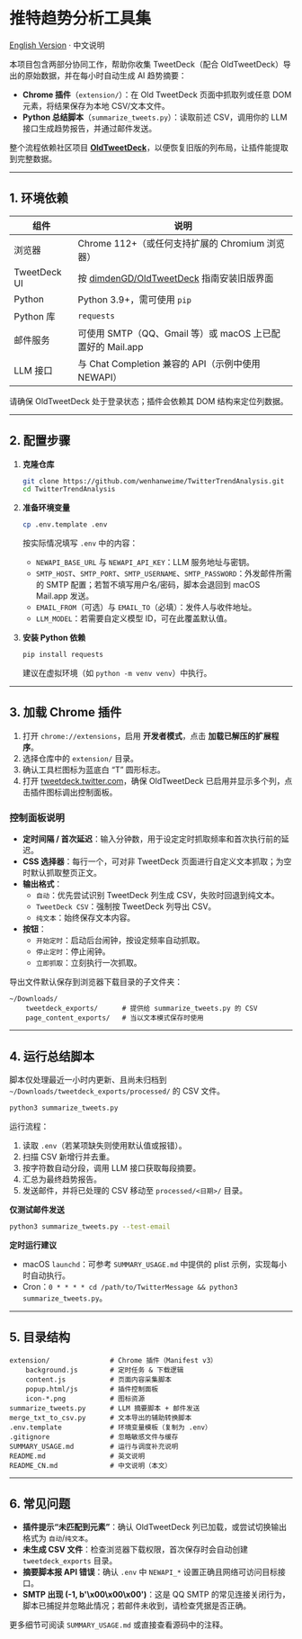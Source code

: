 # 推特趋势分析工具集

[English Version](README.md) · 中文说明

本项目包含两部分协同工作，帮助你收集 TweetDeck（配合 OldTweetDeck）导出的原始数据，并在每小时自动生成 AI 趋势摘要：

- **Chrome 插件**（`extension/`）：在 Old TweetDeck 页面中抓取列或任意 DOM 元素，将结果保存为本地 CSV/文本文件。
- **Python 总结脚本**（`summarize_tweets.py`）：读取前述 CSV，调用你的 LLM 接口生成趋势报告，并通过邮件发送。

整个流程依赖社区项目 **[OldTweetDeck](https://github.com/dimdenGD/OldTweetDeck)**，以便恢复旧版的列布局，让插件能提取到完整数据。

---

## 1. 环境依赖

| 组件 | 说明 |
| --- | --- |
| 浏览器 | Chrome 112+（或任何支持扩展的 Chromium 浏览器） |
| TweetDeck UI | 按 [dimdenGD/OldTweetDeck](https://github.com/dimdenGD/OldTweetDeck) 指南安装旧版界面 |
| Python | Python 3.9+，需可使用 `pip` |
| Python 库 | `requests` |
| 邮件服务 | 可使用 SMTP（QQ、Gmail 等）或 macOS 上已配置好的 Mail.app |
| LLM 接口 | 与 Chat Completion 兼容的 API（示例中使用 NEWAPI） |

请确保 OldTweetDeck 处于登录状态；插件会依赖其 DOM 结构来定位列数据。

---

## 2. 配置步骤

1. **克隆仓库**
   ```bash
   git clone https://github.com/wenhanweime/TwitterTrendAnalysis.git
   cd TwitterTrendAnalysis
   ```

2. **准备环境变量**
   ```bash
   cp .env.template .env
   ```
   按实际情况填写 `.env` 中的内容：
   - `NEWAPI_BASE_URL` 与 `NEWAPI_API_KEY`：LLM 服务地址与密钥。
   - `SMTP_HOST`、`SMTP_PORT`、`SMTP_USERNAME`、`SMTP_PASSWORD`：外发邮件所需的 SMTP 配置；若暂不填写用户名/密码，脚本会退回到 macOS Mail.app 发送。
   - `EMAIL_FROM`（可选）与 `EMAIL_TO`（必填）：发件人与收件地址。
   - `LLM_MODEL`：若需要自定义模型 ID，可在此覆盖默认值。

3. **安装 Python 依赖**
   ```bash
   pip install requests
   ```
   建议在虚拟环境（如 `python -m venv venv`）中执行。

---

## 3. 加载 Chrome 插件

1. 打开 `chrome://extensions`，启用 **开发者模式**，点击 **加载已解压的扩展程序**。
2. 选择仓库中的 `extension/` 目录。
3. 确认工具栏图标为蓝底白 “T” 圆形标志。
4. 打开 [tweetdeck.twitter.com](https://tweetdeck.twitter.com/)，确保 OldTweetDeck 已启用并显示多个列，点击插件图标调出控制面板。

### 控制面板说明

- **定时间隔 / 首次延迟**：输入分钟数，用于设定定时抓取频率和首次执行前的延迟。
- **CSS 选择器**：每行一个，可对非 TweetDeck 页面进行自定义文本抓取；为空时默认抓取整页正文。
- **输出格式**：
  - `自动`：优先尝试识别 TweetDeck 列生成 CSV，失败时回退到纯文本。
  - `TweetDeck CSV`：强制按 TweetDeck 列导出 CSV。
  - `纯文本`：始终保存文本内容。
- **按钮**：
  - `开始定时`：启动后台闹钟，按设定频率自动抓取。
  - `停止定时`：停止闹钟。
  - `立即抓取`：立刻执行一次抓取。

导出文件默认保存到浏览器下载目录的子文件夹：

```
~/Downloads/
    tweetdeck_exports/      # 提供给 summarize_tweets.py 的 CSV
    page_content_exports/   # 当以文本模式保存时使用
```

---

## 4. 运行总结脚本

脚本仅处理最近一小时内更新、且尚未归档到 `~/Downloads/tweetdeck_exports/processed/` 的 CSV 文件。

```bash
python3 summarize_tweets.py
```

运行流程：

1. 读取 `.env`（若某项缺失则使用默认值或报错）。
2. 扫描 CSV 新增行并去重。
3. 按字符数自动分段，调用 LLM 接口获取每段摘要。
4. 汇总为最终趋势报告。
5. 发送邮件，并将已处理的 CSV 移动至 `processed/<日期>/` 目录。

**仅测试邮件发送**
```bash
python3 summarize_tweets.py --test-email
```

**定时运行建议**
- macOS `launchd`：可参考 `SUMMARY_USAGE.md` 中提供的 plist 示例，实现每小时自动执行。
- Cron：`0 * * * * cd /path/to/TwitterMessage && python3 summarize_tweets.py`。

---

## 5. 目录结构

```
extension/               # Chrome 插件（Manifest v3）
    background.js        # 定时任务 & 下载逻辑
    content.js           # 页面内容采集脚本
    popup.html/js        # 插件控制面板
    icon-*.png           # 图标资源
summarize_tweets.py      # LLM 摘要脚本 + 邮件发送
merge_txt_to_csv.py      # 文本导出的辅助转换脚本
.env.template            # 环境变量模板（复制为 .env）
.gitignore               # 忽略敏感文件与缓存
SUMMARY_USAGE.md         # 运行与调度补充说明
README.md                # 英文说明
README_CN.md             # 中文说明（本文）
```

---

## 6. 常见问题

- **插件提示“未匹配到元素”**：确认 OldTweetDeck 列已加载，或尝试切换输出格式为 `自动`/`纯文本`。
- **未生成 CSV 文件**：检查浏览器下载权限，首次保存时会自动创建 `tweetdeck_exports` 目录。
- **摘要脚本报 API 错误**：确认 `.env` 中 `NEWAPI_*` 设置正确且网络可访问目标接口。
- **SMTP 出现 (-1, b'\x00\x00\x00')**：这是 QQ SMTP 的常见连接关闭行为，脚本已捕捉并忽略此情况；若邮件未收到，请检查凭据是否正确。

更多细节可阅读 `SUMMARY_USAGE.md` 或直接查看源码中的注释。
